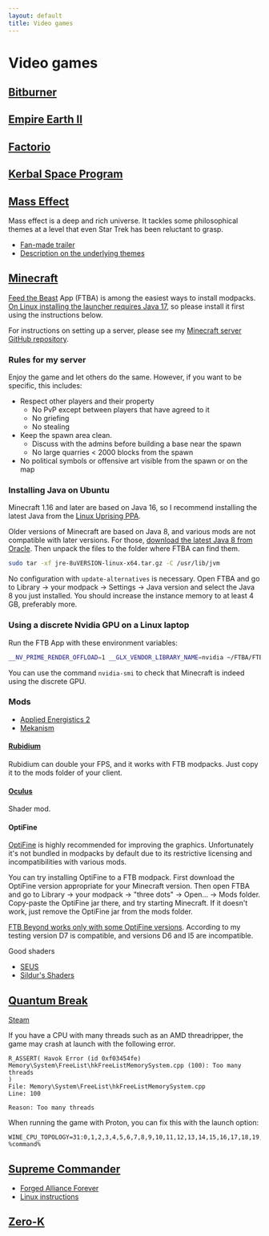 ```yaml
---
layout: default
title: Video games
---
```


# Video games

## [Bitburner](https://store.steampowered.com/app/1812820/Bitburner/)


## [Empire Earth II](https://en.wikipedia.org/wiki/Empire_Earth_II)


## [Factorio](https://www.factorio.com/)


## [Kerbal Space Program](https://www.kerbalspaceprogram.com/)


## [Mass Effect](https://store.steampowered.com/app/1328670/Mass_Effect_Legendary_Edition/)
Mass effect is a deep and rich universe.
It tackles some philosophical themes at a level that even Star Trek has been reluctant to grasp.

- [Fan-made trailer](https://www.youtube.com/watch?v=wvqYN2RJfVA)
- [Description on the underlying themes](https://gizmodo.com/why-mass-effect-is-the-most-important-science-fiction-u-5886178)


## [Minecraft](https://www.minecraft.net/)
[Feed the Beast](https://www.feed-the-beast.com/) App (FTBA)
is among the easiest ways to install modpacks.
[On Linux installing the launcher requires Java 17](https://github.com/FTBTeam/FTB-App/issues/536),
so please install it first using the instructions below.

For instructions on setting up a server, please see my
[Minecraft server GitHub repository](https://github.com/AgenttiX/minecraft-server).

### Rules for my server
Enjoy the game and let others do the same.
However, if you want to be specific, this includes:
- Respect other players and their property
  - No PvP except between players that have agreed to it
  - No griefing
  - No stealing
- Keep the spawn area clean.
  - Discuss with the admins before building a base near the spawn
  - No large quarries < 2000 blocks from the spawn
- No political symbols or offensive art visible from the spawn or on the map

### Installing Java on Ubuntu
Minecraft 1.16 and later are based on Java 16,
so I recommend installing the latest Java from the
[Linux Uprising PPA](https://launchpad.net/~linuxuprising/+archive/ubuntu/java).

Older versions of Minecraft are based on Java 8,
and various mods are not compatible with later versions.
For those,
[download the latest Java 8 from Oracle](https://www.java.com/en/download/).
Then unpack the files to the folder where FTBA can find them.
``` bash
sudo tar -xf jre-8uVERSION-linux-x64.tar.gz -C /usr/lib/jvm
```
No configuration with `update-alternatives` is necessary.
Open FTBA and go to Library -> your modpack -> Settings -> Java version
and select the Java 8 you just installed.
You should increase the instance memory to at least 4 GB, preferably more.

### Using a discrete Nvidia GPU on a Linux laptop
Run the FTB App with these environment variables:
``` bash
__NV_PRIME_RENDER_OFFLOAD=1 __GLX_VENDOR_LIBRARY_NAME=nvidia ~/FTBA/FTBApp
```
You can use the command `nvidia-smi` to check that Minecraft is indeed using the discrete GPU.

### Mods
- [Applied Energistics 2](https://appliedenergistics.github.io/)
- [Mekanism](https://wiki.aidancbrady.com/)

#### [Rubidium](https://www.curseforge.com/minecraft/mc-mods/rubidium)
Rubidium can double your FPS, and it works with FTB modpacks.
Just copy it to the mods folder of your client.

#### [Oculus](https://www.curseforge.com/minecraft/mc-mods/oculus)
Shader mod.

#### OptiFine
[OptiFine](https://www.optifine.net/)
is highly recommended for improving the graphics.
Unfortunately it's not bundled in modpacks by default due to its restrictive licensing
and incompatibilities with various mods.

You can try installing OptiFine to a FTB modpack.
First download the OptiFine version appropriate for your Minecraft version.
Then open FTBA and go to
Library -> your modpack -> "three dots" -> Open... -> Mods folder.
Copy-paste the OptiFine jar there, and try starting Minecraft.
If it doesn't work, just remove the OptiFine jar from the mods folder.

[FTB Beyond works only with some OptiFine versions](https://www.reddit.com/r/feedthebeast/comments/62vfps/ftb_beyond_and_optifine/).
According to my testing version D7 is compatible, and versions D6 and I5 are incompatible.

Good shaders
- [SEUS](https://www.sonicether.com/seus/)
- [Sildur's Shaders](https://sildurs-shaders.github.io/)


## [Quantum Break](https://en.wikipedia.org/wiki/Quantum_Break)
[Steam](https://store.steampowered.com/app/474960/Quantum_Break/)

If you have a CPU with many threads such as an AMD threadripper,
the game may crash at launch with the following error.
```
R_ASSERT( Havok Error (id 0xf03454fe)
Memory\System\FreeList\hkFreeListMemorySystem.cpp (100): Too many threads
)
File: Memory\System\FreeList\hkFreeListMemorySystem.cpp
Line: 100

Reason: Too many threads
```
When running the game with Proton, you can fix this with the launch option:
```
WINE_CPU_TOPOLOGY=31:0,1,2,3,4,5,6,7,8,9,10,11,12,13,14,15,16,17,18,19,20,21,22,23,24,25,26,27,28,29,30 %command%
```


## [Supreme Commander](https://store.steampowered.com/sub/11732/)
- [Forged Alliance Forever](https://www.faforever.com/)
- [Linux instructions](https://github.com/FAForever/faf-linux)

## [Zero-K](https://zero-k.info/)
